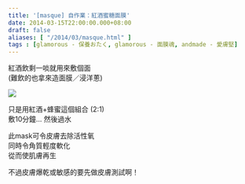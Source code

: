 ```yaml
---
title: '[masque] 自作業：紅酒蜜糖面膜'
date: 2014-03-15T22:00:00.000+08:00
draft: false
aliases: [ "/2014/03/masque.html" ]
tags : [glamorous - 保養おたく, glamorous - 面膜魂, andmade - 愛膚堅]
---
```


紅酒飲剩一啖就用來敷個面  
(難飲的也拿來造面膜／浸洋蔥)  

![](/images/winehoney.jpg)

只是用紅酒+蜂蜜這個組合 (2:1)  
敷10分鐘... 然後過水  

此mask可令皮膚去除活性氧  
同時令角質輕度軟化  
從而使肌膚再生

  

不過皮膚爆乾或敏感的要先做皮膚測試啊！
